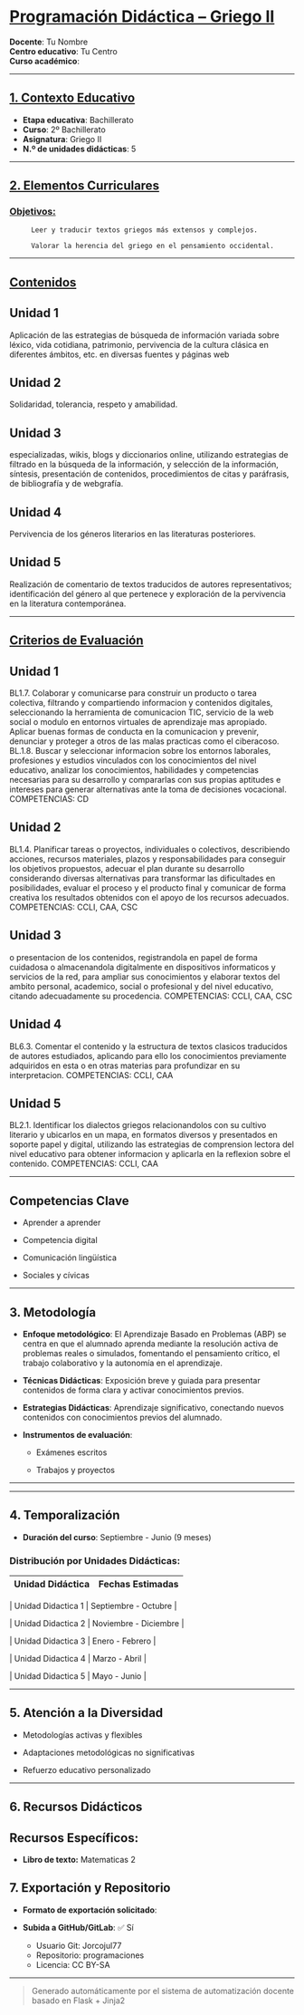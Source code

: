 # <u>Programación Didáctica – Griego II</u>

**Docente**: Tu Nombre  
**Centro educativo**: Tu Centro  
**Curso académico**:   

---

## <u>1. Contexto Educativo</u>

- **Etapa educativa**: Bachillerato
- **Curso**: 2º Bachillerato
- **Asignatura**: Griego II
- **N.º de unidades didácticas**: 5

---
## <u>2. Elementos Curriculares</u>

### <u>Objetivos:</u>


  <ul>
    
      Leer y traducir textos griegos más extensos y complejos.
    
      Valorar la herencia del griego en el pensamiento occidental.
    
  </ul>


---

## <u>Contenidos</u>

## Unidad 1
Aplicación de las estrategias de búsqueda de información variada sobre léxico, vida cotidiana, patrimonio, pervivencia de la cultura clásica en diferentes ámbitos, etc. en diversas fuentes y páginas web

## Unidad 2
Solidaridad, tolerancia, respeto y amabilidad.

## Unidad 3
especializadas, wikis, blogs y diccionarios online, utilizando estrategias de filtrado en la búsqueda de la información, y selección de la información, síntesis, presentación de contenidos, procedimientos de citas y paráfrasis, de bibliografía y de webgrafía.

## Unidad 4
Pervivencia de los géneros literarios en las literaturas posteriores.

## Unidad 5
Realización de comentario de textos traducidos de autores representativos; identificación del género al que pertenece y exploración de la pervivencia en la literatura contemporánea.


---

## <u>Criterios de Evaluación</u>

## Unidad 1
BL1.7. Colaborar y comunicarse para construir un producto o tarea colectiva, filtrando y compartiendo
informacion y contenidos digitales, seleccionando la herramienta de comunicacion TIC, servicio de la web
social o modulo en entornos virtuales de aprendizaje mas apropiado. Aplicar buenas formas de conducta
en la comunicacion y prevenir, denunciar y proteger a otros de las malas practicas como el ciberacoso.
BL.1.8. Buscar y seleccionar informacion sobre los entornos laborales, profesiones y estudios vinculados
con los conocimientos del nivel educativo, analizar los conocimientos, habilidades y competencias
necesarias para su desarrollo y compararlas con sus propias aptitudes e intereses para generar
alternativas ante la toma de decisiones vocacional.
COMPETENCIAS: CD

## Unidad 2
BL1.4. Planificar tareas o proyectos, individuales o colectivos, describiendo acciones, recursos
materiales, plazos y responsabilidades para conseguir los objetivos propuestos, adecuar el plan durante
su desarrollo considerando diversas alternativas para transformar las dificultades en posibilidades,
evaluar el proceso y el producto final y comunicar de forma creativa los resultados obtenidos con el apoyo
de los recursos adecuados.
COMPETENCIAS: CCLI, CAA, CSC

## Unidad 3
o presentacion de los contenidos, registrandola en papel de forma cuidadosa o almacenandola
digitalmente en dispositivos informaticos y servicios de la red, para ampliar sus conocimientos y elaborar
textos del ambito personal, academico, social o profesional y del nivel educativo, citando adecuadamente
su procedencia.
COMPETENCIAS: CCLI, CAA, CSC

## Unidad 4
BL6.3. Comentar el contenido y la estructura de textos clasicos traducidos de autores estudiados,
aplicando para ello los conocimientos previamente adquiridos en esta o en otras materias para
profundizar en su interpretacion.
COMPETENCIAS: CCLI, CAA

## Unidad 5
BL2.1. Identificar los dialectos griegos relacionandolos con su cultivo literario y ubicarlos en un mapa, en
formatos diversos y presentados en soporte papel y digital, utilizando las estrategias de comprension
lectora del nivel educativo para obtener informacion y aplicarla en la reflexion sobre el contenido.
COMPETENCIAS: CCLI, CAA


---

## Competencias Clave


- Aprender a aprender

- Competencia digital

- Comunicación lingüística

- Sociales y cívicas



---

## 3. Metodología

- **Enfoque metodológico**: El Aprendizaje Basado en Problemas (ABP) se centra en que el alumnado aprenda mediante la resolución activa de problemas reales o simulados, fomentando el pensamiento crítico, el trabajo colaborativo y la autonomía en el aprendizaje.
- **Técnicas Didácticas**: Exposición breve y guiada para presentar contenidos de forma clara y activar conocimientos previos.
- **Estrategias Didácticas**: Aprendizaje significativo, conectando nuevos contenidos con conocimientos previos del alumnado.
- **Instrumentos de evaluación**:


  - Exámenes escritos

  - Trabajos y proyectos



---
---

## 4. Temporalización

- **Duración del curso**: Septiembre - Junio (9 meses)

### **Distribución por Unidades Didácticas:**


| Unidad Didáctica | Fechas Estimadas |
|------------------|------------------|


| Unidad Didactica 1 | Septiembre - Octubre |

| Unidad Didactica 2 | Noviembre - Diciembre |

| Unidad Didactica 3 | Enero - Febrero |

| Unidad Didactica 4 | Marzo - Abril |

| Unidad Didactica 5 | Mayo - Junio |



---

## 5. Atención a la Diversidad



* Metodologías activas y flexibles

* Adaptaciones metodológicas no significativas

* Refuerzo educativo personalizado


---

## 6. Recursos Didácticos


## Recursos Específicos:

- **Libro de texto:** Matematicas 2


## 7. Exportación y Repositorio

- **Formato de exportación solicitado**: 
- **Subida a GitHub/GitLab**: ✅ Sí

  - Usuario Git: Jorcojul77
  - Repositorio: programaciones
  - Licencia: CC BY-SA


---

> Generado automáticamente por el sistema de automatización docente basado en Flask + Jinja2
